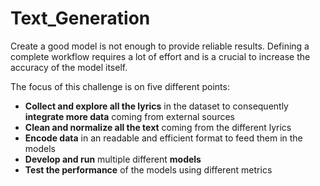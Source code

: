 # Text_Generation

Create a good model is not enough to provide reliable results. Defining a complete workflow requires a lot of effort and is a
crucial to increase the accuracy of the model itself.

The focus of this challenge is on five different points:
- **Collect and explore all the lyrics** in the dataset to consequently **integrate more data** coming from external sources
- **Clean and normalize all the text** coming from the different lyrics
- **Encode data** in an readable and efficient format to feed them in the models
- **Develop and run** multiple different **models**
- **Test the performance** of the models using different metrics
